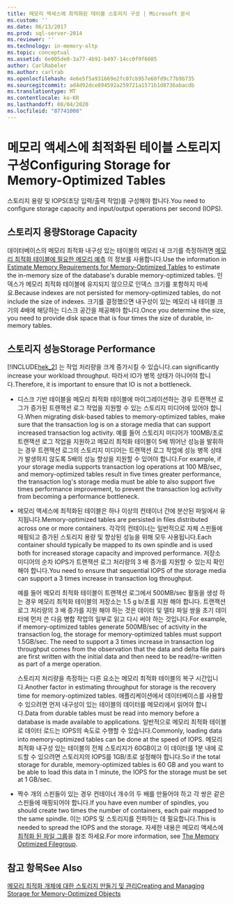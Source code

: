 ```yaml
---
title: 메모리 액세스에 최적화된 테이블 스토리지 구성 | Microsoft 문서
ms.custom: ''
ms.date: 06/13/2017
ms.prod: sql-server-2014
ms.reviewer: ''
ms.technology: in-memory-oltp
ms.topic: conceptual
ms.assetid: 6e005de0-3a77-4b91-b497-14cc0f9f6605
author: CarlRabeler
ms.author: carlrab
ms.openlocfilehash: 4e6e5f5a931669e2fc07cb957e60fd9c77b9b735
ms.sourcegitcommit: ad4d92dce894592a259721a1571b1d8736abacdb
ms.translationtype: MT
ms.contentlocale: ko-KR
ms.lasthandoff: 08/04/2020
ms.locfileid: "87741008"
---
```

# <a name="configuring-storage-for-memory-optimized-tables"></a><span data-ttu-id="d52dc-102">메모리 액세스에 최적화된 테이블 스토리지 구성</span><span class="sxs-lookup"><span data-stu-id="d52dc-102">Configuring Storage for Memory-Optimized Tables</span></span>
  <span data-ttu-id="d52dc-103">스토리지 용량 및 IOPS(초당 입력/출력 작업)를 구성해야 합니다.</span><span class="sxs-lookup"><span data-stu-id="d52dc-103">You need to configure storage capacity and input/output operations per second (IOPS).</span></span>  
  
## <a name="storage-capacity"></a><span data-ttu-id="d52dc-104">스토리지 용량</span><span class="sxs-lookup"><span data-stu-id="d52dc-104">Storage Capacity</span></span>  
 <span data-ttu-id="d52dc-105">데이터베이스의 메모리 최적화 내구성 있는 테이블의 메모리 내 크기를 측정하려면 [메모리 최적화 테이블에 필요한 메모리 예측](memory-optimized-tables.md) 의 정보를 사용합니다.</span><span class="sxs-lookup"><span data-stu-id="d52dc-105">Use the information in [Estimate Memory Requirements for Memory-Optimized Tables](memory-optimized-tables.md) to estimate the in-memory size of the database's durable memory-optimized tables.</span></span> <span data-ttu-id="d52dc-106">인덱스가 메모리 최적화 테이블에 유지되지 않으므로 인덱스 크기를 포함하지 마세요.</span><span class="sxs-lookup"><span data-stu-id="d52dc-106">Because indexes are not persisted for memory-optimized tables, do not include the size of indexes.</span></span> <span data-ttu-id="d52dc-107">크기를 결정했으면 내구성이 있는 메모리 내 테이블 크기의 4배에 해당하는 디스크 공간을 제공해야 합니다.</span><span class="sxs-lookup"><span data-stu-id="d52dc-107">Once you determine the size, you need to provide disk space that is four times the size of durable, in-memory tables.</span></span>  
  
## <a name="storage-performance"></a><span data-ttu-id="d52dc-108">스토리지 성능</span><span class="sxs-lookup"><span data-stu-id="d52dc-108">Storage Performance</span></span>  
 [!INCLUDE[hek_2](../../includes/hek-2-md.md)] <span data-ttu-id="d52dc-109">는 작업 처리량을 크게 증가시킬 수 있습니다.</span><span class="sxs-lookup"><span data-stu-id="d52dc-109">can significantly increase your workload throughput.</span></span> <span data-ttu-id="d52dc-110">따라서 IO가 병목 상태가 아니어야 합니다.</span><span class="sxs-lookup"><span data-stu-id="d52dc-110">Therefore, it is important to ensure that IO is not a bottleneck.</span></span>  
  
-   <span data-ttu-id="d52dc-111">디스크 기반 테이블을 메모리 최적화 테이블에 마이그레이션하는 경우 트랜잭션 로그가 증가된 트랜잭션 로그 작업을 지원할 수 있는 스토리지 미디어에 있어야 합니다.</span><span class="sxs-lookup"><span data-stu-id="d52dc-111">When migrating disk-based tables to memory-optimized tables, make sure that the transaction log is on a storage media that can support increased transaction log activity.</span></span> <span data-ttu-id="d52dc-112">예를 들어 스토리지 미디어가 100MB/초로 트랜잭션 로그 작업을 지원하고 메모리 최적화 테이블이 5배 뛰어난 성능을 발휘하는 경우 트랜잭션 로그의 스토리지 미디어는 트랜잭션 로그 작업에 성능 병목 상태가 발생하지 않도록 5배의 성능 향상을 지원할 수 있어야 합니다.</span><span class="sxs-lookup"><span data-stu-id="d52dc-112">For example, if your storage media supports transaction log operations at 100 MB/sec, and memory-optimized tables result in five times greater performance, the transaction log's storage media must be able to also support five times performance improvement, to prevent the transaction log activity from becoming a performance bottleneck.</span></span>  
  
-   <span data-ttu-id="d52dc-113">메모리 액세스에 최적화된 테이블은 하나 이상의 컨테이너 간에 분산된 파일에서 유지됩니다.</span><span class="sxs-lookup"><span data-stu-id="d52dc-113">Memory-optimized tables are persisted in files distributed across one or more containers.</span></span> <span data-ttu-id="d52dc-114">각각의 컨테이너는 일반적으로 자체 스핀들에 매핑되고 증가된 스토리지 용량 및 향상된 성능을 위해 모두 사용됩니다.</span><span class="sxs-lookup"><span data-stu-id="d52dc-114">Each container should typically be mapped to its own spindle and is used both for increased storage capacity and improved performance.</span></span> <span data-ttu-id="d52dc-115">저장소 미디어의 순차 IOPS가 트랜잭션 로그 처리량의 3 배 증가를 지원할 수 있는지 확인 해야 합니다.</span><span class="sxs-lookup"><span data-stu-id="d52dc-115">You need to ensure that sequential IOPS of the storage media can support a 3 times increase in transaction log throughput.</span></span>  
  
     <span data-ttu-id="d52dc-116">예를 들어 메모리 최적화 테이블이 트랜잭션 로그에서 500MB/sec 활동을 생성 하는 경우 메모리 최적화 테이블의 저장소는 1.5 g b/초를 지원 해야 합니다. 트랜잭션 로그 처리량의 3 배 증가를 지원 해야 하는 것은 데이터 및 델타 파일 쌍을 초기 데이터에 먼저 쓴 다음 병합 작업의 일부로 읽고 다시 써야 하는 것입니다.</span><span class="sxs-lookup"><span data-stu-id="d52dc-116">For example, if memory-optimized tables generate 500MB/sec of activity in the transaction log, the storage for memory-optimized tables must support 1.5GB/sec. The need to support a 3 times increase in transaction log throughput comes from the observation that the data and delta file pairs are first written with the initial data and then need to be read/re-written as part of a merge operation.</span></span>  
  
     <span data-ttu-id="d52dc-117">스토리지 처리량을 측정하는 다른 요소는 메모리 최적화 테이블의 복구 시간입니다.</span><span class="sxs-lookup"><span data-stu-id="d52dc-117">Another factor in estimating throughput for storage is the recovery time for memory-optimized tables.</span></span> <span data-ttu-id="d52dc-118">애플리케이션에서 데이터베이스를 사용할 수 있으려면 먼저 내구성이 있는 테이블의 데이터를 메모리에서 읽어야 합니다.</span><span class="sxs-lookup"><span data-stu-id="d52dc-118">Data from durable tables must be read into memory before a database is made available to applications.</span></span> <span data-ttu-id="d52dc-119">일반적으로 메모리 최적화 테이블로 데이터 로드는 IOPS의 속도로 수행할 수 있습니다.</span><span class="sxs-lookup"><span data-stu-id="d52dc-119">Commonly, loading data into memory-optimized tables can be done at the speed of IOPS.</span></span> <span data-ttu-id="d52dc-120">메모리 최적화 내구성 있는 테이블의 전체 스토리지가 60GB이고 이 데이터를 1분 내에 로드할 수 있으려면 스토리지의 IOPS를 1GB/초로 설정해야 합니다.</span><span class="sxs-lookup"><span data-stu-id="d52dc-120">So if the total storage for durable, memory-optimized tables is 60 GB and you want to be able to load this data in 1 minute, the IOPS for the storage must be set at 1 GB/sec.</span></span>  
  
-   <span data-ttu-id="d52dc-121">짝수 개의 스핀들이 있는 경우 컨테이너 개수의 두 배를 만들어야 하고 각 쌍은 같은 스핀들에 매핑되어야 합니다.</span><span class="sxs-lookup"><span data-stu-id="d52dc-121">If you have even number of spindles, you should create two times the number of containers, each pair mapped to the same spindle.</span></span> <span data-ttu-id="d52dc-122">이는 IOPS 및 스토리지를 전파하는 데 필요합니다.</span><span class="sxs-lookup"><span data-stu-id="d52dc-122">This is needed to spread the IOPS and the storage.</span></span> <span data-ttu-id="d52dc-123">자세한 내용은 메모리 액세스에 [최적화 된 파일 그룹](the-memory-optimized-filegroup.md)을 참조 하세요.</span><span class="sxs-lookup"><span data-stu-id="d52dc-123">For more information, see [The Memory Optimized Filegroup](the-memory-optimized-filegroup.md).</span></span>  
  
## <a name="see-also"></a><span data-ttu-id="d52dc-124">참고 항목</span><span class="sxs-lookup"><span data-stu-id="d52dc-124">See Also</span></span>  
 [<span data-ttu-id="d52dc-125">메모리 최적화 개체에 대한 스토리지 만들기 및 관리</span><span class="sxs-lookup"><span data-stu-id="d52dc-125">Creating and Managing Storage for Memory-Optimized Objects</span></span>](creating-and-managing-storage-for-memory-optimized-objects.md)  
  
  
